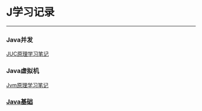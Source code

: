 # J学习记录
---
### Java并发
[JUC原理学习笔记](https://github.com/Gluvyi/Study-Java/blob/main/Java多线程.md)
### Java虚拟机
[Jvm原理学习笔记](https://github.com/Gluvyi/Study-Java/blob/main/JVM.md)

### [Java基础](https://github.com/Gluvyi/Study-Java/blob/main/Java.md)

